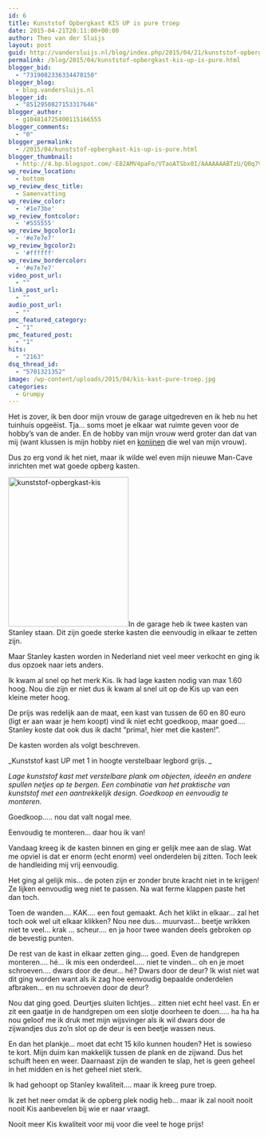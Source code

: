 ```yaml
---
id: 6
title: Kunststof Opbergkast KIS UP is pure troep
date: 2015-04-21T20:11:00+00:00
author: Theo van der Sluijs
layout: post
guid: http://vandersluijs.nl/blog/index.php/2015/04/21/kunststof-opbergkast-kis-up-is-pure/
permalink: /blog/2015/04/kunststof-opbergkast-kis-up-is-pure.html
blogger_bid:
  - "7319082336334478150"
blogger_blog:
  - blog.vandersluijs.nl
blogger_id:
  - "8512950827153317646"
blogger_author:
  - g104814725400115166555
blogger_comments:
  - "0"
blogger_permalink:
  - /2015/04/kunststof-opbergkast-kis-up-is-pure.html
blogger_thumbnail:
  - http://4.bp.blogspot.com/-E82AMV4paFo/VTaoATSbx0I/AAAAAAABTzU/Q0q7VpAhLXQ/s1600/kunststof-opbergkast-169852glrbk-1.jpg
wp_review_location:
  - bottom
wp_review_desc_title:
  - Samenvatting
wp_review_color:
  - '#1e73be'
wp_review_fontcolor:
  - '#555555'
wp_review_bgcolor1:
  - '#e7e7e7'
wp_review_bgcolor2:
  - '#ffffff'
wp_review_bordercolor:
  - '#e7e7e7'
video_post_url:
  - ""
link_post_url:
  - ""
audio_post_url:
  - ""
pmc_featured_category:
  - "1"
pmc_featured_post:
  - "1"
hits:
  - "2163"
dsq_thread_id:
  - "5701321352"
image: /wp-content/uploads/2015/04/kis-kast-pure-troep.jpg
categories:
  - Grumpy
---
```

<div class="separator" style="clear: both; text-align: left;">
  Het is zover, ik ben door mijn vrouw de garage uitgedreven en ik heb nu het tuinhuis opgeëist. Tja&#8230; soms moet je elkaar wat ruimte geven voor de hobby&#8217;s van de ander. En de hobby van mijn vrouw werd groter dan dat van mij (want klussen is mijn hobby niet en <a href="http://www.konijnparadijs.nl/" target="_blank">konijnen</a> die wel van mijn vrouw).
</div>

Dus zo erg vond ik het niet, maar ik wilde wel even mijn nieuwe Man-Cave inrichten met wat goede opberg kasten.

<!--more-->


  
[<img class="alignleft wp-image-554 size-medium" src="https://vandersluijs.nl/blog/wp-content/uploads/2015/04/kunststof-opbergkast-169852glrbk-1-e1442260254842-241x300.jpg" alt="kunststof-opbergkast-kis" width="241" height="300" srcset="/images/2015/04/kunststof-opbergkast-169852glrbk-1-e1442260254842-241x300.jpg 241w, /images/2015/04/kunststof-opbergkast-169852glrbk-1-e1442260254842.jpg 504w" sizes="(max-width: 241px) 100vw, 241px" />](https://vandersluijs.nl/blog/wp-content/uploads/2015/04/kunststof-opbergkast-169852glrbk-1.jpg)<a name="more"></a>In de garage heb ik twee kasten van Stanley staan. Dit zijn goede sterke kasten die eenvoudig in elkaar te zetten zijn.

Maar Stanley kasten worden in Nederland niet veel meer verkocht en ging ik dus opzoek naar iets anders.

Ik kwam al snel op het merk Kis. Ik had lage kasten nodig van max 1.60 hoog. Nou die zijn er niet dus ik kwam al snel uit op de Kis up van een kleine meter hoog.

De prijs was redelijk aan de maat, een kast van tussen de 60 en 80 euro (ligt er aan waar je hem koopt) vind ik niet echt goedkoop, maar goed&#8230;. Stanley koste dat ook dus ik dacht &#8220;prima!, hier met die kasten!&#8221;.
  
De kasten worden als volgt beschreven.

_Kunststof kast UP met 1 in hoogte verstelbaar legbord grijs. _
  
_Lage kunststof kast met verstelbare plank om objecten, ideeën en andere spullen netjes op te bergen. Een combinatie van het praktische van kunststof met een aantrekkelijk design. Goedkoop en eenvoudig te monteren._

Goedkoop&#8230;.. nou dat valt nogal mee.

Eenvoudig te monteren&#8230; daar hou ik van!

Vandaag kreeg ik de kasten binnen en ging er gelijk mee aan de slag. Wat me opviel is dat er enorm (echt enorm) veel onderdelen bij zitten. Toch leek de handleiding mij vrij eenvoudig.

Het ging al gelijk mis&#8230; de poten zijn er zonder brute kracht niet in te krijgen! Ze lijken eenvoudig weg niet te passen. Na wat ferme klappen paste het dan toch.

Toen de wanden&#8230;. KAK&#8230;. een fout gemaakt. Ach het klikt in elkaar&#8230; zal het toch ook wel uit elkaar klikken? Nou nee dus&#8230; muurvast&#8230; beetje wrikken niet te veel&#8230; krak &#8230; scheur&#8230;. en ja hoor twee wanden deels gebroken op de bevestig punten.

De rest van de kast in elkaar zetten ging&#8230;. goed. Even de handgrepen monteren&#8230;. hé&#8230; ik mis een onderdeel&#8230;.. niet te vinden&#8230; oh en je moet schroeven&#8230;. dwars door de deur&#8230; hé? Dwars door de deur? Ik wist niet wat dit ging worden want als ik zag hoe eenvoudig bepaalde onderdelen afbraken&#8230; en nu schroeven door de deur?

Nou dat ging goed. Deurtjes sluiten lichtjes&#8230; zitten niet echt heel vast. En er zit een gaatje in de handgrepen om een slotje doorheen te doen&#8230;.. ha ha ha nou geloof me ik druk met mijn wijsvinger als ik wil dwars door de zijwandjes dus zo&#8217;n slot op de deur is een beetje wassen neus.

En dan het plankje&#8230; moet dat echt 15 kilo kunnen houden? Het is sowieso te kort. Mijn duim kan makkelijk tussen de plank en de zijwand. Dus het schuift heen en weer. Daarnaast zijn de wanden te slap, het is geen geheel in het midden en is het geheel niet sterk.

Ik had gehoopt op Stanley kwaliteit&#8230;. maar ik kreeg pure troep.

Ik zet het neer omdat ik de opberg plek nodig heb&#8230; maar ik zal nooit nooit nooit Kis aanbevelen bij wie er naar vraagt.

Nooit meer Kis kwaliteit voor mij voor die veel te hoge prijs!